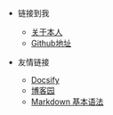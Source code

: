 <!-- _navbar.md -->

* 链接到我
  * [关于本人](http://www.allfather.top/)  
  * [Github地址](https://github.com/Vita0519) 



* 友情链接
  * [Docsify](https://docsify.js.org/#/)
  * [博客园](https://www.cnblogs.com/)
  * [Markdown 基本语法](https://markdown.com.cn/basic-syntax/)

